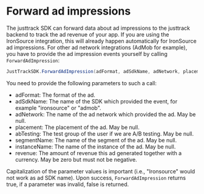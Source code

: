 # Forward ad impressions

The justtrack SDK can forward data about ad impressions to the justtrack backend to track the ad revenue of your app. If you are using the IronSource integration, this will already happen automatically for IronSource ad impressions. For other ad network integrations (AdMob for example), you have to provide the ad impression events yourself by calling `ForwardAdImpression`:

```cs
JustTrackSDK.ForwardAdImpression(adFormat, adSdkName, adNetwork, placement, abTesting, segmentName, instanceName, revenue);
```

You need to provide the following parameters to such a call:

* adFormat: The format of the ad.
* adSdkName: The name of the SDK which provided the event, for example "ironsource" or "admob".
* adNetwork: The name of the ad network which provided the ad. May be null.
* placement: The placement of the ad. May be null.
* abTesting: The test group of the user if we are A/B testing. May be null.
* segmentName: The name of the segment of the ad. May be null.
* instanceName: The name of the instance of the ad. May be null.
* revenue: The amount of revenue this ad generated together with a currency. May be zero but must not be negative.

Capitalization of the parameter values is important (i.e., "Ironsource" would not work as ad SDK name). Upon success, `ForwardAdImpression` returns true, if a parameter was invalid, false is returned.
